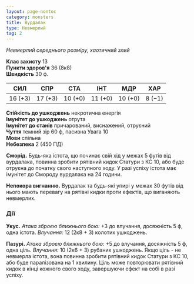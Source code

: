 ```yaml
---
layout: page-nontoc
category: monsters
title: Вурдалак
type: Невмерлий
tag: 2
---
```


_Невмерлий середнього розміру, хаотичний злий_  

**Клас захисту** 13    
**Пункти здоров'я** 36 (8к8)    
**Швидкість** 30 ф.  

| СИЛ     | СПР     | СТА     | ІНТ     | МДР     | ХАР    |
| ------- | ------- | ------- | ------- | ------- | ------ |
| 16 (+3) | 17 (+3) | 10 (+0) | 11 (+0) | 10 (+0) | 8 (−1) |

**Стійкість до ушкоджень** некротична енергія    
**Імунітет до ушкоджень** отрута    
**Імунітет до станів** причарований, виснажений, отруєний    
**Чуття** темний зір 60 ф, пасивна Увага 10    
**Мови** спільна    
**Небезпека** 2 (450 ПД)  

**Сморід.** Будь-яка істота, що починає свій хід у межах 5 футів від вурдалака, повинна зробити рятівний кидок Статури з КС 10, або буде отруєна до початку свого наступного ходу. У разі успіху істота має імунітет до Смороду вурдалака на 24 години.    

**Непокора вигнанню.** Вурдалак та будь-які упирі у межах 30 футів від нього мають перевагу на рятівні кидки проти ефектів, що виганяють невмерлих.

### Дії
**Укус.** _Атака зброєю ближнього бою:_ +3 до влучання, досяжність 5 ф, одна істота. _Влучання:_ 12 (2к8 + 3) колотих ушкоджень.    

**Пазурі.** _Атака зброєю ближнього бою:_ +5 до влучання, досяжність 5 ф, одна ціль. _Влучання:_ 10 (2к6 + 3) рубаних ушкоджень. Якщо ціль - не невмерла істота, вона повинна зробити рятівний кидок Статури з КС 10, або буде паралізована на 1 хвилину. Ціль може повторювати рятівний кидок в кінці кожного свого ходу, завершуючи ефект на собі в разі успіху. 

